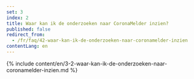 ```yaml
---
set: 3
index: 2
title: Waar kan ik de onderzoeken naar CoronaMelder inzien?
published: false
redirect_from: 
  - /fr/faq/42-waar-kan-ik-de-onderzoeken-naar-coronamelder-inzien
contentLang: en
---
```

{% include content/en/3-2-waar-kan-ik-de-onderzoeken-naar-coronamelder-inzien.md %}
